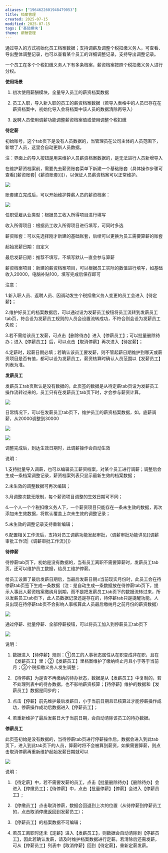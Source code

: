 ```yaml
---
aliases: ["1964622601948479053"]
title: 档案管理
created: 2025-07-15
modified: 2025-07-15
tags: ['基础模块']
theme: 薪酬管理
---
```


通过导入的方式初始化员工档案数据；支持调薪及调整个税扣缴义务人，可查看、导出整体调整记录，也可以查看某个员工的详细调整记录，支持导出调整记录。

一个员工在多个个税扣缴义务人下有多条档案，薪资档案按照个税扣缴义务人进行分权。

**使用场景**

1. 初次使用薪酬模块，全量导入员工的薪资档案数据

2. 员工入职，导入新入职的员工的薪资档案数据（若导入表格中的人员已存在在薪资档案中，初始化导入会将档案中该人员的数据清除再导入）

3. 返聘人员使用调薪功能调整薪资档案值或使用调整个税扣缴

**待定薪**

初始账号，这个tab页下是没有人员数据的，当管理员在公司主体的人员范围下，新增了人员，这里会自动更新人员数据。

注：界面上的导入按钮是用来维护人员薪资档案数据的，是无法进行人员新增导入

在维护薪资档案前，需要先去薪资账套菜单下新建一个基础账套（具体操作步骤可查看[[薪资账套|《薪资账套》]]），以保证人员薪资档案可以正常维护。

![](64c3f82435ed4ed1f3e62ce5b00eb32c.jpg)

账套建立完成后，可以开始维护算薪人员的薪资档案：

![](558fbda4e1f67426e9f0f75283332704.jpg)

任职受雇从业类型：根据员工收入所得项目进行填写

收入所得项目：根据员工收入所得项目进行填写，可同时多选

薪资账套：可以先选择刚才新建的基础账套，后续可以更换为员工需要算薪的账套

起始发薪日期：自定义

最后发薪日期：推荐不填写，不填写默认一直会参与算薪

薪资档案项目：新建的薪资档案项目，可以根据员工实际的数值进行填写，如基础收入20000，电脑补贴100，填写完成后保存即可

注意：

1.新入职人员、返聘人员、因调动发生个税扣缴义务人变更的员工会进入【待定薪】；

2.维护好员工的档案数据后，可以通过设为发薪员工按钮将员工流转到发薪员工tab页，符合设为发薪员工规则的人员会设置流转成功，不符合则会设为发薪员工失败；

3.若不需给该员工发薪，可点击【删除待办】进入【停薪员工】；可以批量删除待办；进入【停薪员工】后，可以点击【取消停薪】再次进入【待定薪】；

4.定薪时，起薪日期必填；若确认该员工要发薪，则不管起薪日期维护到哪天或薪资项目是否有值，都可以设为发薪员工，薪资核算时确认人员范围以【发薪员工】列表为准。

**发薪员工**

发薪员工tab页默认是没有数据的，此页签的数据是从待定薪tab页设为发薪员工操作流转过来的，员工只有在发薪员工tab页下时，才会参与薪资计算。

![](7b56fcc9f87995a91d344df0c712357c.jpg)

日常情况下，可以在发薪员工tab页下，维护员工的薪资档案数据，如，底薪调薪，从20000调整到30000

![](6e04c34f5d7f4540256e44cdb9ff8e94.jpg)

![](392a1c20ae5a4a7d1bad77160aa99b59.jpg)

调整完成后，到达生效日期时，此调薪操作会自动生效

说明：

1.支持批量导入调薪，也可以编辑员工薪资档案，对某个员工进行调薪；调整后会生成一条档案调整记录，薪资档案列表只显示最新生效的档案数据；

2.未生效的调整数据可再次编辑；

3.月调整次数无限制，每个薪资项目调整的生效日期可不同；

4.一个人一个个税扣缴义务人下，一个薪资项目只能存在一条未生效的数据，再次添加未生效数据，将默认覆盖上次未生效的调整记录；

5.未生效的调整记录支持重新编辑；

6.配置相关工作流后，支持对员工调薪功能发起审批，（调薪审批功能详见[[调薪审批工作流|《调薪审批工作流》]]）

**待停薪**

待停薪tab页下，初始是没有数据的，当有员工离职不需要算薪时，发薪员工tab页，还可以维护员工数据，给员工维护停薪。

给员工设置了最后发薪日期后，当最后发薪日期≤当前现实月份时，此员工会在待停薪tab页签下生成一条数据（注：是自动生成一条数据放在待停薪tab页下，提示人事此人薪资档案缴纳月到期，而不是把发薪员工tab页下的数据流转过来，所以发薪员工tab页下，此人员数据记录还是存在的，待停薪tab只是提醒功能，人员出现在待停薪tab页不会影响人事核算此人员最后缴纳月之前月份的薪资数据）

![](3ddbc7a28dcc291ff1d1e30b683a2d66.jpg)

通过停薪、批量停薪、全部停薪按钮，可以将员工加入到停薪员工tab页下

![](8d306625d7c2d89b1f7e63490dfbe5e8.jpg)

说明：

1. 数据进入【待停薪】规则：①员工的人事状态属性从在职变成非在职，且在【发薪员工】里；②【发薪员工】里档案维护了缴纳终止月且小于等于当前月；③个税扣缴义务人发生调整；

2. 【待停薪】为是否不再缴纳的待办状态，数据是从【发薪员工】中复制的，若不处理列表中的待办数据，也不影响薪资核算；【待停薪】维护的数据和【发薪员工】数据是同步的；

3. 点击【停薪】前先维护最后发薪日，小于当前日期且已核算过才能停薪操作成功，停薪操作成功后数据进入【停薪员工】；

4. 若重新维护了最后发薪日大于当前日期，会自动清除该员工的待办数据。

**停薪员工**

此页签初始是没有数据的，当待停薪tab页进行停薪操作后，数据会进入到此tab页下，进入到此tab页下的人员，算薪时将不会被算到薪资，如果需要算薪，则点击取消停薪再重新维护起始发薪日期就可以

![](330134f1e691abb0299ab3e7a753754e.jpg)

说明：

1. 【待定薪】中，若不需要发薪的员工，点击【批量删除待办】【删除待办】会进入【停缴员工】；【待停薪】中，点击【批量停薪】【停薪】会进入【停薪员工】;

2. 【停缴员工】点击取消停薪，数据会回退到上次的位置（从待停薪到停薪员工的，点击取消停缴返回到发薪员工）；

3. 【停薪员工】的档案数据不可编辑；

4. 若员工离职时还未【定薪】进入【发薪员工】，则数据会自动清除到【停薪员工】，因此若确认发薪，请及时维护档案数据进行定薪。若清除后还需发薪，可从【停薪员工】列表中【取消停薪】回到【待定薪】，重新定薪发薪。
